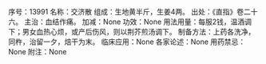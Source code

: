 序号：13991
名称：交济散
组成：生地黄半斤，生姜4两。
出处：《直指》卷二十六。
主治：血结作痛。
加减：None
功效：None
用法用量：每服2钱，温酒调下；男女血热心烦，或产后伤风，则以荆芥煎汤调下。
制备方法：上药各洗净，同杵，治留一夕，焙干为末。
临床应用：None
各家论述：None
用药禁忌：None
附注：None
